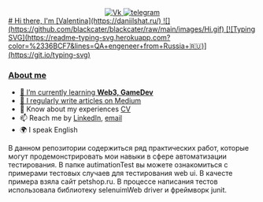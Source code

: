 
<div id="socials" align="center">
<a href="https://vk.com/valentinaplatonova">
		<img src="https://img.shields.io/badge/vk-blue?style=for-the-badge&logo=vk&logoColor=whit" alt="Vk"/>
<a href="https://t.me/v_platonova1">
		<img src="https://img.shields.io/badge/telegram-blue?style=for-the-badge&logo=telegram&logoColor=whit" alt="telegram"/>
</div>
	# Hi there, I'm [Valentina](https://daniilshat.ru/) ![](https://github.com/blackcater/blackcater/raw/main/images/Hi.gif) 
[![Typing SVG](https://readme-typing-svg.herokuapp.com?color=%2336BCF7&lines=QA+engeneer+from+Russia+🇷🇺)](https://git.io/typing-svg)


### About me
- 🌱 I’m currently learning **Web3, GameDev**
- 📝 I regularly write articles on [Medium](medium-link)
- 📄 Know about my experiences [CV](cv-link)
- 📫 Reach me by [LinkedIn](linkedin-link), [email](mailto:email-address)
- 🌍 I speak English



В данном репозитории содержиться ряд практических работ, которые могут продемонстрировать мои навыки в сфере автоматизации тестирования.
В папке autimationTest вы можете ознакомиться с примерами тестовых случаев для тестирования  web ui. В качесте примера взяла сайт petshop.ru. В процессе написания тестов использовала библиотеку selenuimWeb driver и фреймворк junit.
